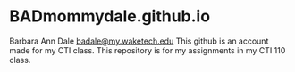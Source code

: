 # BADmommydale.github.io
Barbara Ann Dale
badale@my.waketech.edu
This github is an account made for my CTI class.
This repository is for my assignments in my CTI 110 class.